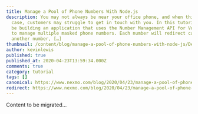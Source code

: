 ```yaml
---
title: Manage a Pool of Phone Numbers With Node.js
description: You may not always be near your office phone, and when this is the
  case, customers may struggle to get in touch with you. In this tutorial, we’ll
  be building an application that uses the Number Management API for Vonage APIs
  to manage multiple masked phone numbers. Each number will redirect calls to
  another number, […]
thumbnail: /content/blog/manage-a-pool-of-phone-numbers-with-node-js/Dev_Numbers_Node-js_1200x600.png
author: kevinlewis
published: true
published_at: 2020-04-23T13:59:34.000Z
comments: true
category: tutorial
tags: []
canonical: https://www.nexmo.com/blog/2020/04/23/manage-a-pool-of-phone-numbers-with-node-js
redirect: https://www.nexmo.com/blog/2020/04/23/manage-a-pool-of-phone-numbers-with-node-js
---
```


Content to be migrated...
